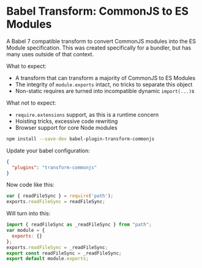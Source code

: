 # Babel Transform: CommonJS to ES Modules

A Babel 7 compatible transform to convert CommonJS modules into the ES Module
specification. This was created specifically for a bundler, but has many uses
outside of that context.

What to expect:

- A transform that can transform a majority of CommonJS to ES Modules
- The integrity of `module.exports` intact, no tricks to separate this object
- Non-static requires are turned into incompatible dynamic `import(...)`s

What not to expect:

- `require.extensions` support, as this is a runtime concern
- Hoisting tricks, excessive code rewriting
- Browser support for core Node modules

```sh
npm install --save-dev babel-plugin-transform-commonjs
```

Update your babel configuration:

```json
{
  "plugins": "transform-commonjs"
}
```

Now code like this:

```javascript
var { readFileSync } = require('path');
exports.readFileSync = readFileSync;
```

Will turn into this:

``` javascript
import { readFileSync as _readFileSync } from "path";
var module = {
  exports: {}
};
exports.readFileSync = _readFileSync;
export const readFileSync = _readFileSync;
export default module.exports;
```
